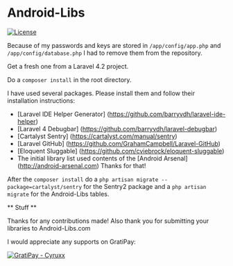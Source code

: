 Android-Libs
============
[![License](http://img.shields.io/badge/license-GPL--2.0-green.svg)](http://choosealicense.com/licenses/gpl-2.0/)


Because of my passwords and keys are stored in `/app/config/app.php` and `/app/config/database.php` I had to remove them from the repository.

Get a fresh one from a Laravel 4.2 project.

Do a `composer install` in the root directory.

I have used several packages. Please install them and follow their installation instructions:
* [Laravel IDE Helper Generator] (https://github.com/barryvdh/laravel-ide-helper)
* [Laravel 4 Debugbar] (https://github.com/barryvdh/laravel-debugbar)
* [Cartalyst Sentry] (https://cartalyst.com/manual/sentry)
* [Laravel GitHub] (https://github.com/GrahamCampbell/Laravel-GitHub)
* [Eloquent Sluggable] (https://github.com/cviebrock/eloquent-sluggable)
* The initial library list used contents of the [Android Arsenal] (http://android-arsenal.com) Thanks for that!


After the `composer install` do a `php artisan migrate --package=cartalyst/sentry` for the Sentry2 package and a `php artisan migrate` for the Android-Libs tables.


** Stuff **

Thanks for any contributions made!
Also thank you for submitting your libraries to Android-Libs.com

I would appreciate any supports on GratiPay:


[![GratiPay - Cyruxx](http://img.shields.io/gratipay/Cyruxx.svg)](https://gratipay.com/Cyruxx/)
